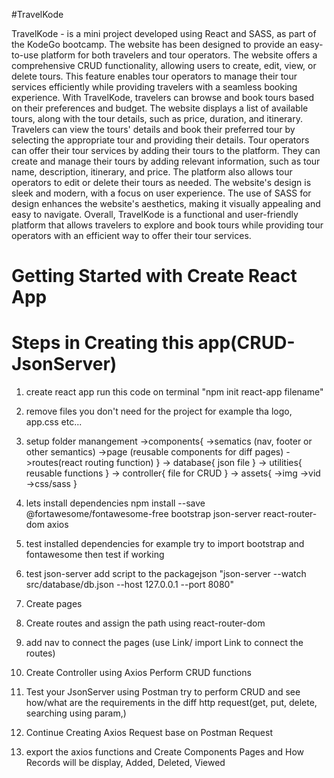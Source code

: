 #TravelKode

TravelKode - is a mini project developed using React and SASS, as part of the KodeGo bootcamp. The website has been designed to provide an easy-to-use platform for both travelers and tour operators. The website offers a comprehensive CRUD functionality, allowing users to create, edit, view, or delete tours. This feature enables tour operators to manage their tour services efficiently while providing travelers with a seamless booking experience. With TravelKode, travelers can browse and book tours based on their preferences and budget. The website displays a list of available tours, along with the tour details, such as price, duration, and itinerary. Travelers can view the tours' details and book their preferred tour by selecting the appropriate tour and providing their details. Tour operators can offer their tour services by adding their tours to the platform. They can create and manage their tours by adding relevant information, such as tour name, description, itinerary, and price. The platform also allows tour operators to edit or delete their tours as needed. The website's design is sleek and modern, with a focus on user experience. The use of SASS for design enhances the website's aesthetics, making it visually appealing and easy to navigate. Overall, TravelKode is a functional and user-friendly platform that allows travelers to explore and book tours while providing tour operators with an efficient way to offer their tour services.




# Getting Started with Create React App

# Steps in Creating this app(CRUD-JsonServer)
1. create react app 
run this code on terminal "npm init react-app filename"
2. remove files you don't need for the project for example tha logo, app.css etc...
3. setup folder manangement 
->components{
    ->sematics (nav, footer or other semantics)
    ->page (reusable components for diff pages)
    ->routes(react routing function)
} 
-> database{
    json file
}
-> utilities{
    reusable functions
}
-> controller{
    file for CRUD
} 
-> assets{
    ->img
    ->vid
    ->css/sass
}
4. lets install dependencies
npm install --save @fortawesome/fontawesome-free bootstrap json-server react-router-dom axios 
5. test installed dependencies for example try to import bootstrap and fontawesome then test if working
6. test json-server 
add script to the packagejson "json-server --watch src/database/db.json --host 127.0.0.1 --port 8080"

7. Create pages 
8. Create routes and assign the path using react-router-dom  
9. add nav to connect the pages (use Link/ import Link to connect the routes)
10. Create Controller using Axios Perform CRUD functions
11. Test your JsonServer using Postman try to perform CRUD and see how/what are the requirements in the diff http request(get, put, delete, searching using param,)
12. Continue Creating Axios Request base on Postman Request
13. export the axios functions and Create Components Pages and How Records will be display, Added, Deleted, Viewed
